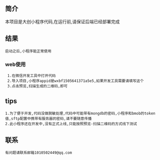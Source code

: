 ##   简介
  
  本项目是大创小程序代码,在运行前,请保证后端已经部署完成


##  结果
	
	启动之后,小程序能正常使用

###  web使用
	 1.在微信开发工具中打开代码
	 2.导入项目,小程序appid是wxbf1505641371a5e5,如果开发工具需要请填写这个
	 3.点击预览,扫描生成的二维码,即可

##	tips
	1.为了便于开发,代码没做脱敏处理,代码中可能带有mongdb的密码,小程序和bmob的token值,sftp配置中携带有服务器的密码,请不要随意传播
	2.此小程序还在开发中,没有正式上线,只能按照预览-扫描二维码的方式线下测试

##  联系
	有问题请联系邮箱1010502449@qq.com

